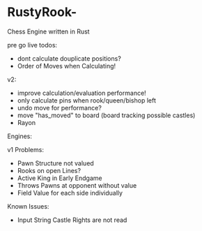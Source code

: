 # RustyRook-
Chess Engine written in Rust

pre go live todos:

- dont calculate douplicate positions?
- Order of Moves when Calculating!

v2:

- improve calculation/evaluation performance!
- only calculate pins when rook/queen/bishop left
- undo move for performance?
- move "has_moved" to board (board tracking possible castles)
- Rayon


Engines:

v1 Problems:
- Pawn Structure not valued
- Rooks on open Lines?
- Active King in Early Endgame
- Throws Pawns at opponent without value
- Field Value for each side individually


Known Issues:

- Input String Castle Rights are not read




